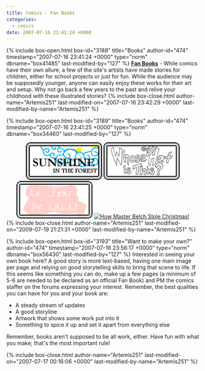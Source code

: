 ```yaml
---
title: Comics - Fan Books
categories:
  - comics
date: 2007-07-16 23:41:24 +0000
---
```

{% include box-open.html box-id="3188" title="Books" author-id="474" timestamp="2007-07-16 23:41:24 +0000" type="norm" dbname="box41485" last-modified-by="127" %}
<b><u>Fan Books</u></b> - While comics have their own allure, a few of the site's artists have made stories for children, either for school projects or just for fun.  While the audience may be supposedly younger, anyone can easily enjoy these works for their art and setup.  Why not go back a few years to the past and relive your childhood with these illustrated stories?
{% include box-close.html author-name="Artemis251" last-modified-on="2007-07-16 23:42:29 +0000" last-modified-by-name="Artemis251" %}

{% include box-open.html box-id="3189" title="Books" author-id="474" timestamp="2007-07-16 23:41:25 +0000" type="norm" dbname="box34460" last-modified-by="127" %}
<center>
<a href="sunshine/index.php"><img src="sunshine/sunshinebutton.gif" alt="Sunshine in the Forest" border="0" /></a>
<a href="whohat/index.php"><img src="whohat/whohatbutton.gif" alt="Whose Hat is This?" border="0" /></a>
<a href="jourlucas/index.php"><img src="jourlucas/jourlucasbutton.gif" alt="Le Jour de Lucas" border="0" /></a>
<a href="http://starmen.net/holiday08/entries/belch/index.html"><img src="http - //starmen.net/comics/books/belchmasbutton.gif" alt="How Master Belch Stole Christmas!" border="0" /></a>
</center>
{% include box-close.html author-name="Artemis251" last-modified-on="2009-07-19 21:21:31 +0000" last-modified-by-name="Artemis251" %}

{% include box-open.html box-id="3193" title="Want to make your own?" author-id="474" timestamp="2007-07-16 23:56:17 +0000" type="norm" dbname="box56430" last-modified-by="127" %}
Interested in seeing your own book here?  A good story is more text-based, having one main image per page and relying on good storytelling skills to bring that scene to life.  If this seems like something you can do, make up a few pages (a minimum of 5-6 are needed to be declared as an official Fan Book) and PM the comics staffer on the forums expressing your interest.  Remember, the best qualities you can have for you and your book are:

<ul><li>A steady stream of updates</li>
<li>A good storyline</li>
<li>Artwork that shows some work put into it</li>
<li>Something to spice it up and set it apart from everything else</li></ul>

Remember, books aren't supposed to be all work, either.  Have fun with what you make; that's the most important rule!

{% include box-close.html author-name="Artemis251" last-modified-on="2007-07-17 00:16:06 +0000" last-modified-by-name="Artemis251" %}
